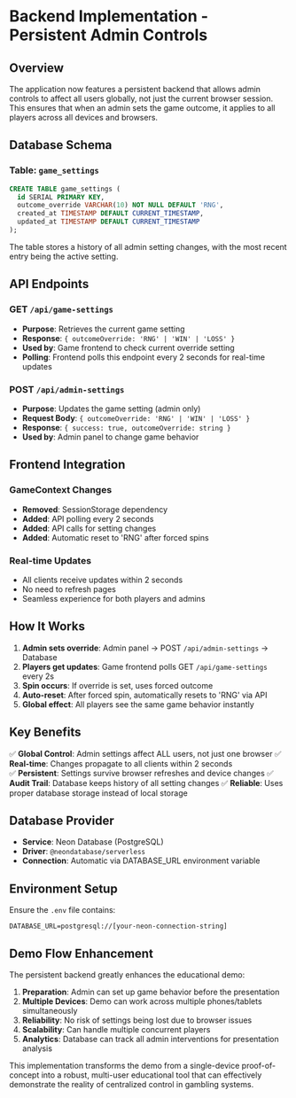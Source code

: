 # Backend Implementation - Persistent Admin Controls

## Overview

The application now features a persistent backend that allows admin controls to affect all users globally, not just the current browser session. This ensures that when an admin sets the game outcome, it applies to all players across all devices and browsers.

## Database Schema

### Table: `game_settings`

```sql
CREATE TABLE game_settings (
  id SERIAL PRIMARY KEY,
  outcome_override VARCHAR(10) NOT NULL DEFAULT 'RNG',
  created_at TIMESTAMP DEFAULT CURRENT_TIMESTAMP,
  updated_at TIMESTAMP DEFAULT CURRENT_TIMESTAMP
);
```

The table stores a history of all admin setting changes, with the most recent entry being the active setting.

## API Endpoints

### GET `/api/game-settings`

- **Purpose**: Retrieves the current game setting
- **Response**: `{ outcomeOverride: 'RNG' | 'WIN' | 'LOSS' }`
- **Used by**: Game frontend to check current override setting
- **Polling**: Frontend polls this endpoint every 2 seconds for real-time updates

### POST `/api/admin-settings`

- **Purpose**: Updates the game setting (admin only)
- **Request Body**: `{ outcomeOverride: 'RNG' | 'WIN' | 'LOSS' }`
- **Response**: `{ success: true, outcomeOverride: string }`
- **Used by**: Admin panel to change game behavior

## Frontend Integration

### GameContext Changes

- **Removed**: SessionStorage dependency
- **Added**: API polling every 2 seconds
- **Added**: API calls for setting changes
- **Added**: Automatic reset to 'RNG' after forced spins

### Real-time Updates

- All clients receive updates within 2 seconds
- No need to refresh pages
- Seamless experience for both players and admins

## How It Works

1. **Admin sets override**: Admin panel → POST `/api/admin-settings` → Database
2. **Players get updates**: Game frontend polls GET `/api/game-settings` every 2s
3. **Spin occurs**: If override is set, uses forced outcome
4. **Auto-reset**: After forced spin, automatically resets to 'RNG' via API
5. **Global effect**: All players see the same game behavior instantly

## Key Benefits

✅ **Global Control**: Admin settings affect ALL users, not just one browser
✅ **Real-time**: Changes propagate to all clients within 2 seconds  
✅ **Persistent**: Settings survive browser refreshes and device changes
✅ **Audit Trail**: Database keeps history of all setting changes
✅ **Reliable**: Uses proper database storage instead of local storage

## Database Provider

- **Service**: Neon Database (PostgreSQL)
- **Driver**: `@neondatabase/serverless`
- **Connection**: Automatic via DATABASE_URL environment variable

## Environment Setup

Ensure the `.env` file contains:

```
DATABASE_URL=postgresql://[your-neon-connection-string]
```

## Demo Flow Enhancement

The persistent backend greatly enhances the educational demo:

1. **Preparation**: Admin can set up game behavior before the presentation
2. **Multiple Devices**: Demo can work across multiple phones/tablets simultaneously
3. **Reliability**: No risk of settings being lost due to browser issues
4. **Scalability**: Can handle multiple concurrent players
5. **Analytics**: Database can track all admin interventions for presentation analysis

This implementation transforms the demo from a single-device proof-of-concept into a robust, multi-user educational tool that can effectively demonstrate the reality of centralized control in gambling systems.
